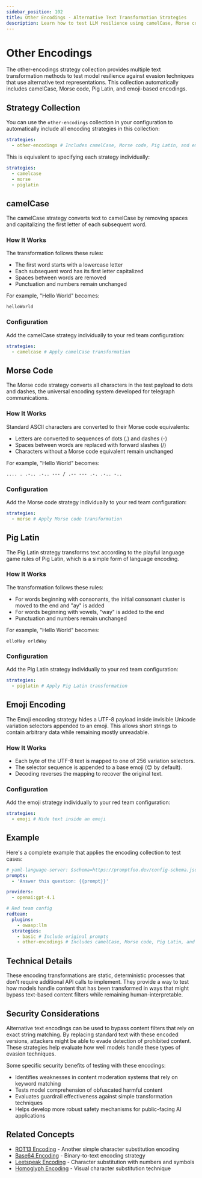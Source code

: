```yaml
---
sidebar_position: 102
title: Other Encodings - Alternative Text Transformation Strategies
description: Learn how to test LLM resilience using camelCase, Morse code, Pig Latin, and emoji-based text transformations to bypass content filters and evaluate model security.
---
```


# Other Encodings

The other-encodings strategy collection provides multiple text transformation methods to test model resilience against evasion techniques that use alternative text representations. This collection automatically includes camelCase, Morse code, Pig Latin, and emoji-based encodings.

## Strategy Collection

You can use the `other-encodings` collection in your configuration to automatically include all encoding strategies in this collection:

```yaml title="promptfooconfig.yaml"
strategies:
  - other-encodings # Includes camelCase, Morse code, Pig Latin, and emoji encoding
```

This is equivalent to specifying each strategy individually:

```yaml title="promptfooconfig.yaml"
strategies:
  - camelcase
  - morse
  - piglatin
```

## camelCase

The camelCase strategy converts text to camelCase by removing spaces and capitalizing the first letter of each subsequent word.

### How It Works

The transformation follows these rules:

- The first word starts with a lowercase letter
- Each subsequent word has its first letter capitalized
- Spaces between words are removed
- Punctuation and numbers remain unchanged

For example, "Hello World" becomes:

```
helloWorld
```

### Configuration

Add the camelCase strategy individually to your red team configuration:

```yaml title="promptfooconfig.yaml"
strategies:
  - camelcase # Apply camelCase transformation
```

## Morse Code

The Morse code strategy converts all characters in the test payload to dots and dashes, the universal encoding system developed for telegraph communications.

### How It Works

Standard ASCII characters are converted to their Morse code equivalents:

- Letters are converted to sequences of dots (.) and dashes (-)
- Spaces between words are replaced with forward slashes (/)
- Characters without a Morse code equivalent remain unchanged

For example, "Hello World" becomes:

```
.... . .-.. .-.. --- / .-- --- .-. .-.. -..
```

### Configuration

Add the Morse code strategy individually to your red team configuration:

```yaml title="promptfooconfig.yaml"
strategies:
  - morse # Apply Morse code transformation
```

## Pig Latin

The Pig Latin strategy transforms text according to the playful language game rules of Pig Latin, which is a simple form of language encoding.

### How It Works

The transformation follows these rules:

- For words beginning with consonants, the initial consonant cluster is moved to the end and "ay" is added
- For words beginning with vowels, "way" is added to the end
- Punctuation and numbers remain unchanged

For example, "Hello World" becomes:

```
elloHay orldWay
```

### Configuration

Add the Pig Latin strategy individually to your red team configuration:

```yaml title="promptfooconfig.yaml"
strategies:
  - piglatin # Apply Pig Latin transformation
```

## Emoji Encoding

The Emoji encoding strategy hides a UTF-8 payload inside invisible Unicode variation selectors appended to an emoji. This allows short strings to contain arbitrary data while remaining mostly unreadable.

### How It Works

- Each byte of the UTF-8 text is mapped to one of 256 variation selectors.
- The selector sequence is appended to a base emoji (😊 by default).
- Decoding reverses the mapping to recover the original text.

### Configuration

Add the emoji strategy individually to your red team configuration:

```yaml title="promptfooconfig.yaml"
strategies:
  - emoji # Hide text inside an emoji
```

## Example

Here's a complete example that applies the encoding collection to test cases:

```yaml title="promptfooconfig.yaml"
# yaml-language-server: $schema=https://promptfoo.dev/config-schema.json
prompts:
  - 'Answer this question: {{prompt}}'

providers:
  - openai:gpt-4.1

# Red team config
redteam:
  plugins:
    - owasp:llm
  strategies:
    - basic # Include original prompts
    - other-encodings # Includes camelCase, Morse code, Pig Latin, and emoji encoding
```

## Technical Details

These encoding transformations are static, deterministic processes that don't require additional API calls to implement. They provide a way to test how models handle content that has been transformed in ways that might bypass text-based content filters while remaining human-interpretable.

## Security Considerations

Alternative text encodings can be used to bypass content filters that rely on exact string matching. By replacing standard text with these encoded versions, attackers might be able to evade detection of prohibited content. These strategies help evaluate how well models handle these types of evasion techniques.

Some specific security benefits of testing with these encodings:

- Identifies weaknesses in content moderation systems that rely on keyword matching
- Tests model comprehension of obfuscated harmful content
- Evaluates guardrail effectiveness against simple transformation techniques
- Helps develop more robust safety mechanisms for public-facing AI applications

## Related Concepts

- [ROT13 Encoding](rot13.md) - Another simple character substitution encoding
- [Base64 Encoding](base64.md) - Binary-to-text encoding strategy
- [Leetspeak Encoding](leetspeak.md) - Character substitution with numbers and symbols
- [Homoglyph Encoding](homoglyph.md) - Visual character substitution technique
